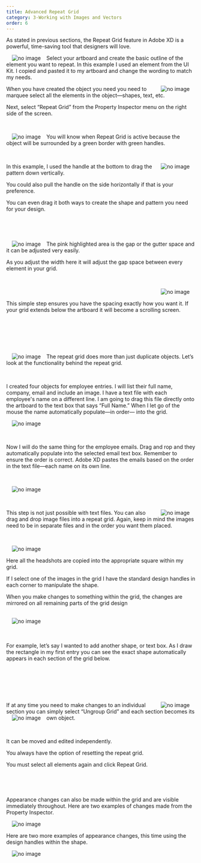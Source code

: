 ```yaml
---
title: Advanced Repeat Grid
category: 3-Working with Images and Vectors
order: 6
---
```


As stated in previous sections, the Repeat Grid feature in Adobe XD is a powerful, time-saving tool that designers will love.   


<img style="padding: 0px 15px;float:left;" src="https://iwilfried.github.io/Adobe-XD-eBook/images/XD-Repeat-01.png" alt="no image"/>Select your artboard and create the basic outline of the element you want to repeat. In this example I used an element from the UI Kit. I copied and pasted it to my artboard and change the wording to match my needs.


<img style="padding: 0px 15px;float:right;" src="https://iwilfried.github.io/Adobe-XD-eBook/images/XD-Repeat-02.png" alt="no image"/>  

When you have created the object you need you need to marquee select all the elements in the object—shapes, text, etc.

Next, select “Repeat Grid” from the Property Inspector menu on the right side of the screen.



&nbsp;   


<img style="padding: 0px 15px;float:left;" src="https://iwilfried.github.io/Adobe-XD-eBook/images/XD-Repeat-03.png" alt="no image"/>

You will know when Repeat Grid is active because the object will be surrounded by a green border with green handles.
 
&nbsp;   

<img style="padding: 0px 15px;float:right;" src="https://iwilfried.github.io/Adobe-XD-eBook/images/XD-Repeat-04.png" alt="no image"/>

In this example, I used the handle at the bottom to drag the pattern down vertically. 

You could also pull the handle on the side horizontally if that is your preference. 

You can even drag it both ways to create the shape and pattern you need for your design.  

&nbsp;   

&nbsp;   


<img style="padding: 0px 15px;float:left;" src="https://iwilfried.github.io/Adobe-XD-eBook/images/XD-Repeat-05.png" alt="no image"/>  

The pink highlighted area is the gap or the gutter space and it can be adjusted very easily.

As you adjust the width here it will adjust the gap space between every element in your grid.

&nbsp;   

<img style="padding: 0px 15px;float:right;" src="https://iwilfried.github.io/Adobe-XD-eBook/images/XD-Repeat-06.png" alt="no image"/>  

&nbsp;   

This simple step ensures you have the spacing exactly how you want it. If your grid extends below the artboard it will become a scrolling screen.
 
&nbsp;   
 
&nbsp;   

&nbsp;   

<img style="padding: 0px 15px;float:left;" src="https://iwilfried.github.io/Adobe-XD-eBook/images/XD-Repeat-07.png" alt="no image"/>  

The repeat grid does more than just duplicate objects. Let’s look at the functionality behind the repeat grid.  

&nbsp;   

I created four objects for employee entries. I will list their full name, company, email and include an image.
I have a text file with each employee's name on a different line. I am going to drag this file directly onto the artboard to the text box that says “Full Name.”
When I let go of the mouse the name automatically populate—in order— into the grid.  



<img style="padding: 0px 15px;" src="https://iwilfried.github.io/Adobe-XD-eBook/images/XD-Repeat-08.png" alt="no image"/>

&nbsp;   

Now I will do the same thing for the employee emails. Drag and rop and they automatically populate into the selected email text box. Remember to ensure the order is correct. Adobe XD pastes the emails based on the order in the text file—each name on its own line.  

&nbsp;   

<img style="padding: 0px 15px;" src="https://iwilfried.github.io/Adobe-XD-eBook/images/XD-Repeat-09.png" alt="no image"/>  


&nbsp;   

<img style="padding: 0px 15px;float:right;" src="https://iwilfried.github.io/Adobe-XD-eBook/images/XD-Repeat-10.png" alt="no image"/>  

This step is not just possible with text files. You can also drag and drop image files into a repeat grid. Again, keep in mind the images need to be in separate files and in the order you want them placed.  

&nbsp;   

<img style="padding: 0px 15px;float:left;" src="https://iwilfried.github.io/Adobe-XD-eBook/images/XD-Repeat-13.png" alt="no image"/>  

&nbsp;   
 
Here all the headshots are copied into the appropriate square within my grid.
 
If I select one of the images in the grid I have the standard design handles in each corner to manipulate the shape.
 
When you make changes to something within the grid, the changes are mirrored on all remaining parts of the grid design

&nbsp;   
<img style="padding: 0px 15px;float:left;" src="https://iwilfried.github.io/Adobe-XD-eBook/images/XD-Repeat-14.png" alt="no image"/>  
&nbsp;   

&nbsp;   
For example, let’s say I wanted to add another shape, or text box. As I draw the rectangle in my first entry you can see the exact shape automatically appears in each section of the grid below.  
 
&nbsp;   
 
&nbsp;   
 
&nbsp;   
 
<img style="padding: 0px 15px;float:right;" src="https://iwilfried.github.io/Adobe-XD-eBook/images/XD-Repeat-15.png" alt="no image"/> 
If at any time you need to make changes to an individual section you can simply select “Ungroup Grid” and each section becomes its own object.
  

 <img style="padding: 0px 15px;float:left;" src="https://iwilfried.github.io/Adobe-XD-eBook/images/XD-Repeat-16.png" alt="no image"/> 

&nbsp;   

It can be moved and edited independently.
 
You always have the option of resetting the repeat grid.
 
You must select all elements again and click Repeat Grid.
 
&nbsp;   

&nbsp;   

Appearance changes can also be made within the grid and are visible immediately throughout. Here are two examples of changes made from the Property Inspector.  
 

<img style="padding: 0px 15px;" src="https://iwilfried.github.io/Adobe-XD-eBook/images/XD-Repeat-17.png" alt="no image"/>


Here are two more examples of appearance changes, this time using the design handles within the shape.  


<img style="padding: 0px 15px;" src="https://iwilfried.github.io/Adobe-XD-eBook/images/XD-Repeat-18.png" alt="no image"/>  

&nbsp;   


&nbsp;   


&nbsp;   


&nbsp;   
